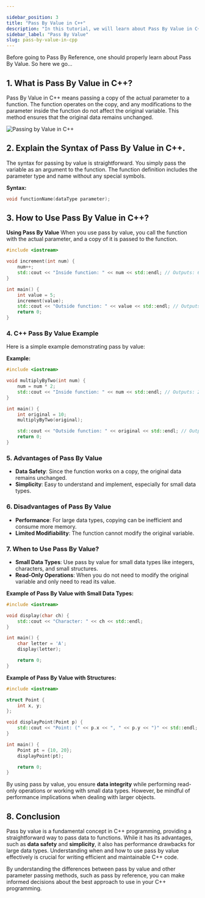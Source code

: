 ```yaml
---

sidebar_position: 3
title: "Pass By Value in C++"
description: "In this tutorial, we will learn about Pass By Value in C++ programming with the help of examples. Pass By Value means passing a copy of the actual parameter to the function. Changes made to the parameter inside the function do not affect the original variable."
sidebar_label: "Pass By Value"
slug: pass-by-value-in-cpp
---
```


Before going to Pass By Reference, one should properly learn about Pass By Value. So here we go...

## 1. What is Pass By Value in C++?

Pass By Value in C++ means passing a copy of the actual parameter to a function. The function operates on the copy, and any modifications to the parameter inside the function do not affect the original variable. This method ensures that the original data remains unchanged.

![Passing by Value in C++](../../static/img/day-11/reference-in-cpp.png)

## 2. Explain the Syntax of Pass By Value in C++.

The syntax for passing by value is straightforward. You simply pass the variable as an argument to the function. The function definition includes the parameter type and name without any special symbols.

**Syntax:**

```cpp
void functionName(dataType parameter);
```

## 3. How to Use Pass By Value in C++?

**Using Pass By Value**
When you use pass by value, you call the function with the actual parameter, and a copy of it is passed to the function.

```cpp
#include <iostream>

void increment(int num) {
    num++;
    std::cout << "Inside function: " << num << std::endl; // Outputs: 6
}

int main() {
    int value = 5;
    increment(value);
    std::cout << "Outside function: " << value << std::endl; // Outputs: 5
    return 0;
}
```

### 4. C++ Pass By Value Example
Here is a simple example demonstrating pass by value:

**Example:**

```cpp
#include <iostream>

void multiplyByTwo(int num) {
    num = num * 2;
    std::cout << "Inside function: " << num << std::endl; // Outputs: 20
}

int main() {
    int original = 10;
    multiplyByTwo(original);

    std::cout << "Outside function: " << original << std::endl; // Outputs: 10
    return 0;
}
```

### 5. Advantages of Pass By Value

- **Data Safety**: Since the function works on a copy, the original data remains unchanged.
- **Simplicity**: Easy to understand and implement, especially for small data types.


### 6. Disadvantages of Pass By Value

- **Performance**: For large data types, copying can be inefficient and consume more memory.
- **Limited Modifiability**: The function cannot modify the original variable.

### 7. When to Use Pass By Value?

- **Small Data Types**: Use pass by value for small data types like integers, characters, and small structures.
- **Read-Only Operations**: When you do not need to modify the original variable and only need to read its value.

**Example of Pass By Value with Small Data Types:**

```cpp
#include <iostream>

void display(char ch) {
    std::cout << "Character: " << ch << std::endl;
}

int main() {
    char letter = 'A';
    display(letter);

    return 0;
}
```

**Example of Pass By Value with Structures:**

```cpp
#include <iostream>

struct Point {
    int x, y;
};

void displayPoint(Point p) {
    std::cout << "Point: (" << p.x << ", " << p.y << ")" << std::endl;
}

int main() {
    Point pt = {10, 20};
    displayPoint(pt);

    return 0;
}
```

By using pass by value, you ensure **data integrity** while performing read-only operations or working with small data types. However, be mindful of performance implications when dealing with larger objects.

## 8. Conclusion

Pass by value is a fundamental concept in C++ programming, providing a straightforward way to pass data to functions. While it has its advantages, such as **data safety** and **simplicity**, it also has performance drawbacks for large data types. Understanding when and how to use pass by value effectively is crucial for writing efficient and maintainable C++ code.

By understanding the differences between pass by value and other parameter passing methods, such as pass by reference, you can make informed decisions about the best approach to use in your C++ programming.